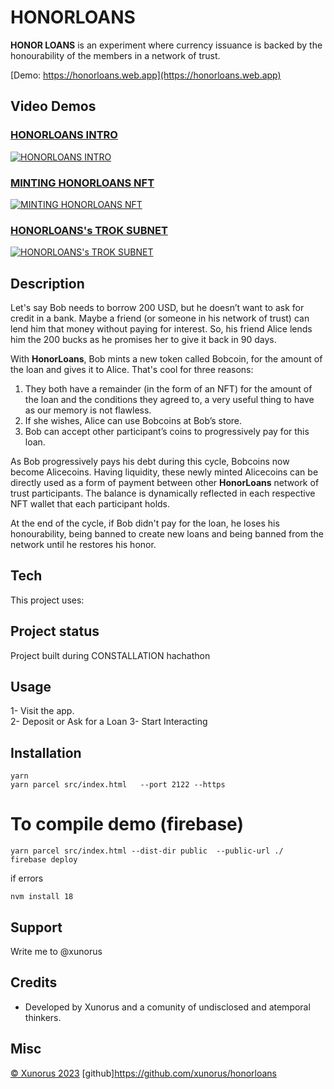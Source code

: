 # HONORLOANS

**HONOR LOANS** is an experiment where currency issuance is backed by the honourability of the members in a network of trust.


[Demo: https://honorloans.web.app](https://honorloans.web.app)

## Video Demos

### [HONORLOANS INTRO](https://youtu.be/u54hrv1Vlc8?si=t_qBelEkvizGDkKE&t=2 "HonorLoans Intro")

[![HONORLOANS INTRO](https://img.youtube.com/vi/u54hrv1Vlc8/0.jpg)](https://youtu.be/u54hrv1Vlc8?si=t_qBelEkvizGDkKE&t=2 "HonorLoans Intro")



### [MINTING HONORLOANS NFT](https://youtu.be/G_wB22T7TIs "HonorLoans NFT Minting")

[![MINTING HONORLOANS NFT](https://img.youtube.com/vi/G_wB22T7TIs/0.jpg)](https://youtu.be/G_wB22T7TIs "HonorLoans NFT Minting")


### [HONORLOANS's TROK SUBNET](https://youtu.be/c1d-fRdZZDI)
[![HONORLOANS's TROK SUBNET](https://img.youtube.com/vi/c1d-fRdZZDI/0.jpg)](https://youtu.be/c1d-fRdZZDI "HONORLOANS's TROK SUBNET")


## Description

Let's say Bob needs to borrow 200 USD, but he doesn’t want to ask for credit in a bank. Maybe a friend (or someone in his network of trust) can lend him that money without paying for interest. So, his friend Alice lends him the 200 bucks as he promises her to give it back in 90 days.

With **HonorLoans**, Bob mints a new token called Bobcoin, for the amount of the loan and gives it to Alice. That's cool for three reasons:

1. They both have a remainder (in the form of an NFT) for the amount of the loan and the conditions they agreed to, a very useful thing to have as our memory is not flawless.
2. If she wishes, Alice can use Bobcoins at Bob’s store.
3. Bob can accept other participant’s coins to progressively pay for this loan.

As Bob progressively pays his debt during this cycle, Bobcoins now become Alicecoins. Having liquidity, these newly minted Alicecoins can be directly used as a form of payment between other **HonorLoans** network of trust participants. The balance is dynamically reflected in each respective NFT wallet that each participant holds.

At the end of the cycle, if Bob didn't pay for the loan, he loses his honourability, being banned to create new loans and being banned from the network until he restores his honor.
 



## Tech
This project uses:



## Project status
Project built during CONSTALLATION hachathon

## Usage
1- Visit the app.  
2- Deposit or Ask for a Loan
3- Start Interacting


## Installation
```
yarn 
yarn parcel src/index.html   --port 2122 --https 

```

# To compile demo (firebase)
```
yarn parcel src/index.html --dist-dir public  --public-url ./
firebase deploy
```
if errors
```
nvm install 18                                               
```

## Support
Write me to @xunorus


## Credits
- Developed by Xunorus and a comunity of undisclosed and atemporal thinkers.


## Misc
[© Xunorus 2023](http://xunorus.com)
[github]<https://github.com/xunorus/honorloans>